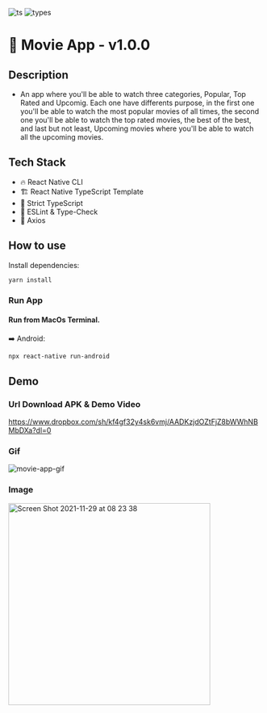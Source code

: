 ![ts](https://badgen.net/badge/-/TypeScript/blue?icon=typescript&label)
![types](https://badgen.net/npm/types/react)

# 🎥 Movie App - v1.0.0

## Description
- An app where you'll be able to watch three categories, Popular, Top Rated and Upcomig. Each one have differents purpose, in the first one you'll be able to watch the most popular movies of all times, the second one you'll be able to watch the top rated movies, the best of the best, and last but not least, Upcoming movies where you'll be able to watch all the upcoming movies.

## Tech Stack
- 🔥 React Native CLI
- 🏗️ React Native TypeScript Template
- 🛂 Strict TypeScript
- 🚨 ESLint & Type-Check
- 🍖 Axios

## How to use

Install dependencies:

```bash
yarn install
```
### Run App

#### Run from MacOs Terminal.

➡️ Android:

```bash
npx react-native run-android
```

## Demo

### Url Download APK & Demo Video
https://www.dropbox.com/sh/kf4gf32y4sk6vmj/AADKzjdOZtFjZ8bWWhNBMbDXa?dl=0

### Gif
![movie-app-gif](https://user-images.githubusercontent.com/13221820/143886481-6af9fae1-c93a-413a-bf94-8ff7c02c5b1d.gif)


### Image
<img width="400" alt="Screen Shot 2021-11-29 at 08 23 38" src="https://user-images.githubusercontent.com/13221820/143884930-0a8720c5-1551-4c41-9a8d-07e125005562.png">
